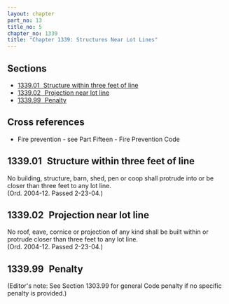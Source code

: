 ```yaml
---
layout: chapter
part_no: 13
title_no: 5
chapter_no: 1339
title: "Chapter 1339: Structures Near Lot Lines"
---
```


## Sections

* [1339.01   Structure within three feet of line](#133901-structure-within-three-feet-of-line)
* [1339.02   Projection near lot line](#133902-projection-near-lot-line)
* [1339.99   Penalty](#133999-penalty)

## Cross references

* Fire prevention - see Part Fifteen - Fire Prevention Code

## 1339.01   Structure within three feet of line

No building, structure, barn, shed, pen or coop shall protrude into or be
closer than three feet to any lot line.\
(Ord. 2004-12. Passed 2-23-04.)

## 1339.02   Projection near lot line

No roof, eave, cornice or projection of any kind shall be built within or
protrude closer than three feet to any lot line.\
(Ord. 2004-12. Passed 2-23-04.)

## 1339.99   Penalty

(Editor's note: See Section 1303.99 for general Code penalty if no specific penalty is provided.)
